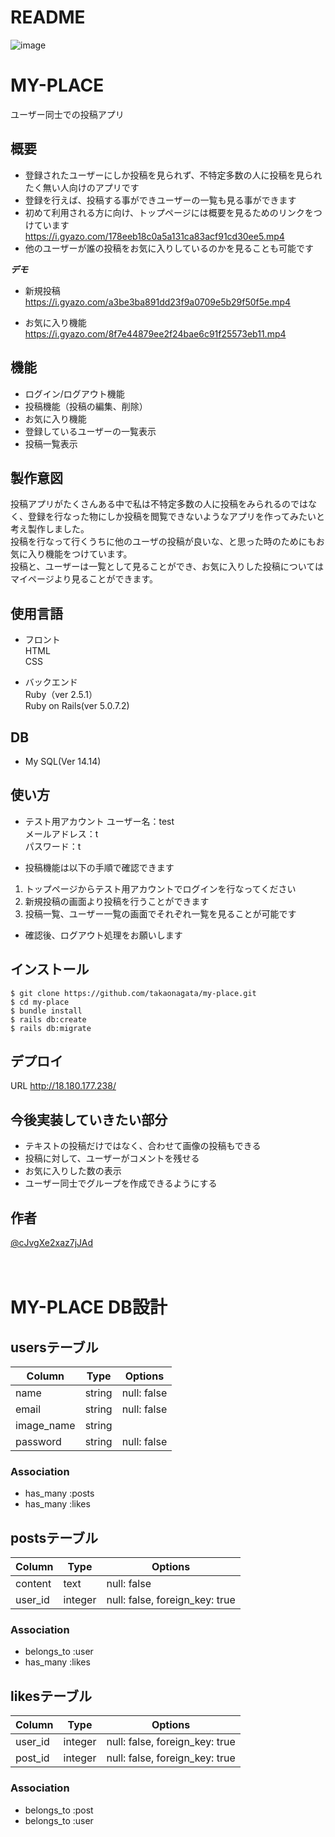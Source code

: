 # README
![image](https://user-images.githubusercontent.com/60649410/77246829-4e0e8c00-6c6e-11ea-9071-6251e6ebf152.png)
# MY-PLACE

ユーザー同士での投稿アプリ

## 概要

- 登録されたユーザーにしか投稿を見られず、不特定多数の人に投稿を見られたく無い人向けのアプリです</br>
- 登録を行えば、投稿する事ができユーザーの一覧も見る事ができます</br>
- 初めて利用される方に向け、トップページには概要を見るためのリンクをつけています  
https://i.gyazo.com/178eeb18c0a5a131ca83acf91cd30ee5.mp4</br>
- 他のユーザーが誰の投稿をお気に入りしているのかを見ることも可能です</br>


***デモ***
- 新規投稿</br>
https://i.gyazo.com/a3be3ba891dd23f9a0709e5b29f50f5e.mp4

- お気に入り機能</br>
https://i.gyazo.com/8f7e44879ee2f24bae6c91f25573eb11.mp4

## 機能

- ログイン/ログアウト機能</br>
- 投稿機能（投稿の編集、削除）</br>
- お気に入り機能</br>
- 登録しているユーザーの一覧表示</br>
- 投稿一覧表示</br>

## 製作意図
投稿アプリがたくさんある中で私は不特定多数の人に投稿をみられるのではなく、登録を行なった物にしか投稿を閲覧できないようなアプリを作ってみたいと考え製作しました。</br>
投稿を行なって行くうちに他のユーザの投稿が良いな、と思った時のためにもお気に入り機能をつけています。</br>
投稿と、ユーザーは一覧として見ることができ、お気に入りした投稿についてはマイページより見ることができます。

## 使用言語
- フロント</br>
HTML</br>
CSS
  
- バックエンド</br>
Ruby（ver 2.5.1）</br>
Ruby on Rails(ver 5.0.7.2)</br>

## DB
- My SQL(Ver 14.14)</br>



## 使い方
- テスト用アカウント
ユーザー名：test</br>
メールアドレス：t</br>
パスワード：t

- 投稿機能は以下の手順で確認できます
1. トップページからテスト用アカウントでログインを行なってください
2. 新規投稿の画面より投稿を行うことができます
3. 投稿一覧、ユーザー一覧の画面でそれぞれ一覧を見ることが可能です

- 確認後、ログアウト処理をお願いします




## インストール

```
$ git clone https://github.com/takaonagata/my-place.git
$ cd my-place
$ bundle install
$ rails db:create
$ rails db:migrate
```


## デプロイ

URL http://18.180.177.238/

## 今後実装していきたい部分
- テキストの投稿だけではなく、合わせて画像の投稿もできる
- 投稿に対して、ユーザーがコメントを残せる
- お気に入りした数の表示
- ユーザー同士でグループを作成できるようにする

## 作者

[@cJvgXe2xaz7jJAd](https://twitter.com/cJvgXe2xaz7jJAd)
<br>
<br>
<br>
# MY-PLACE DB設計
## usersテーブル
|Column|Type|Options|
|------|----|-------|
|name|string|null: false|
|email|string|null: false|
|image_name|string||
|password|string|null: false|
### Association
- has_many :posts
- has_many :likes

## postsテーブル
|Column|Type|Options|
|------|----|-------|
|content|text|null: false|
|user_id|integer|null: false, foreign_key: true|
### Association
- belongs_to :user
- has_many :likes

## likesテーブル
|Column|Type|Options|
|------|----|-------|
|user_id|integer|null: false, foreign_key: true|
|post_id|integer|null: false, foreign_key: true|
### Association
- belongs_to :post
- belongs_to :user
